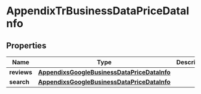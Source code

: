 

# AppendixTrBusinessDataPriceDataInfo


## Properties

| Name | Type | Description | Notes |
|------------ | ------------- | ------------- | -------------|
|**reviews** | [**AppendixsGoogleBusinessDataPriceDataInfo**](AppendixsGoogleBusinessDataPriceDataInfo.md) |  |  [optional] |
|**search** | [**AppendixsGoogleBusinessDataPriceDataInfo**](AppendixsGoogleBusinessDataPriceDataInfo.md) |  |  [optional] |



